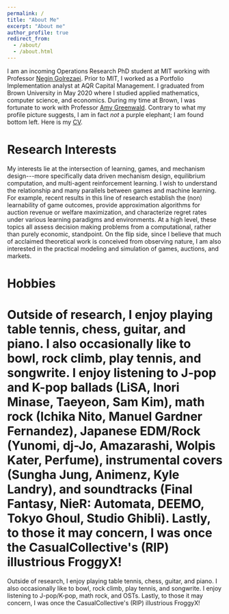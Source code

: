 ```yaml
---
permalink: /
title: "About Me"
excerpt: "About me"
author_profile: true
redirect_from: 
  - /about/
  - /about.html
---
```


I am an incoming Operations Research PhD student at MIT working with Professor [Negin Golrezaei](https://www.mit.edu/~golrezae/). Prior to MIT, I worked as a Portfolio Implementation analyst at AQR Capital Management. I graduated from Brown University in May 2020 where I studied applied mathematics, computer science, and economics. During my time at Brown, I was fortunate to work with Professor [Amy Greenwald](http://cs.brown.edu/people/faculty/amy/). Contrary to what my profile picture suggests, I am in fact _not_ a purple elephant; I am found bottom left. Here is my <a href="files/Rigel_Galgana_CV_8_22_2022.pdf">CV</a>.

Research Interests
======
My interests lie at the intersection of learning, games, and mechanism design---more specifically data driven mechanism design, equilibrium computation, and multi-agent reinforcement learning. I wish to understand the relationship and many parallels between games and machine learning. For example, recent results in this line of research establish the (non) learnability of game outcomes, provide approximation algorithms for auction revenue or welfare maximization, and characterize regret rates under various learning paradigms and environments. At a high level, these topics all assess decision making problems from a computational, rather than purely economic, standpoint. On the flip side, since I believe that much of acclaimed theoretical work is conceived from observing nature, I am also interested in the practical modeling and simulation of games, auctions, and markets.

Hobbies
======
# Outside of research, I enjoy playing table tennis, chess, guitar, and piano. I also occasionally like to bowl, rock climb, play tennis, and songwrite. I enjoy listening to J-pop and K-pop ballads (LiSA, Inori Minase, Taeyeon, Sam Kim), math rock (Ichika Nito, Manuel Gardner Fernandez), Japanese EDM/Rock (Yunomi, dj-Jo, Amazarashi, Wolpis Kater, Perfume), instrumental covers (Sungha Jung, Animenz, Kyle Landry), and soundtracks (Final Fantasy, NieR: Automata, DEEMO, Tokyo Ghoul, Studio Ghibli). Lastly, to those it may concern, I was once the CasualCollective's (RIP) illustrious FroggyX!
Outside of research, I enjoy playing table tennis, chess, guitar, and piano. I also occasionally like to bowl, rock climb, play tennis, and songwrite. I enjoy listening to J-pop/K-pop, math rock, and OSTs. Lastly, to those it may concern, I was once the CasualCollective's (RIP) illustrious FroggyX!

